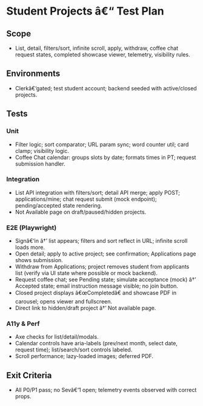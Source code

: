 ﻿# Student Projects â€“ Test Plan

## Scope
- List, detail, filters/sort, infinite scroll, apply, withdraw, coffee chat request states, completed showcase viewer, telemetry, visibility rules.

## Environments
- Clerkâ€‘gated; test student account; backend seeded with active/closed projects.

## Tests
### Unit
- Filter logic; sort comparator; URL param sync; word counter util; card clamp; visibility logic.
- Coffee Chat calendar: groups slots by date; formats times in PT; request submission handler.

### Integration
- List API integration with filters/sort; detail API merge; apply POST; applications/mine; chat request submit (mock endpoint); pending/accepted state rendering.
- Not Available page on draft/paused/hidden projects.

### E2E (Playwright)
- Signâ€‘in â†’ list appears; filters and sort reflect in URL; infinite scroll loads more.
- Open detail; apply to active project; see confirmation; Applications page shows submission.
- Withdraw from Applications; project removes student from applicants list (verify via UI state where possible or mock backend).
- Request coffee chat; see Pending state; simulate acceptance (mock) â†’ Accepted state; email instruction message visible; no join button.
- Closed project displays â€œCompletedâ€ and showcase PDF in carousel; opens viewer and fullscreen.
- Direct link to hidden/draft project â†’ Not available page.

### A11y & Perf
- Axe checks for list/detail/modals.
- Calendar controls have aria-labels (prev/next month, select date, request time); list/search/sort controls labeled.
- Scroll performance; lazy-loaded images; deferred PDF.
## Exit Criteria
- All P0/P1 pass; no Sevâ€‘1 open; telemetry events observed with correct props.
